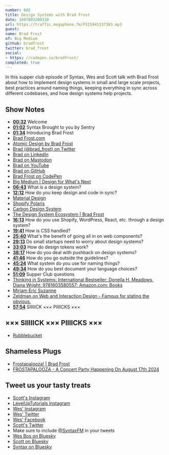```yaml
---
number: 682
title: Design Systems with Brad Frost
date: 1697803200320
url: https://traffic.megaphone.fm/FSI5941337363.mp3
guest: 
name: Brad Frost
of: Big Medium
github: bradfrost
twitter: brad_frost
social: 
- https: //codepen.io/bradfrost/
completed: true
---
```


In this supper club episode of Syntax, Wes and Scott talk with Brad Frost about how to implement design systems in small and large scale projects, best practices around naming things, keeping everything in sync across different codebases, and how design systems help projects.

## Show Notes

- **[00:32](#t=00:32)** Welcome
- **[01:02](#t=01:02)** Syntax Brought to you by Sentry
- **[01:34](#t=01:34)** Introducing Brad Frost
- [Brad Frost.com](https://bradfrost.com/)
- [Atomic Design by Brad Frost](https://atomicdesign.bradfrost.com/)
- [Brad (@brad_frost) on Twitter](https://twitter.com/brad_frost)
- [Brad on LinkedIn](https://www.linkedin.com/in/bradfrost/)
- [Brad on Mastodon](https://mastodon.social/@brad_frost)
- [Brad on YouTube](https://www.youtube.com/@brad_frost)
- [Brad on GitHub](https://github.com/bradfrost)
- [Brad Frost on CodePen](https://codepen.io/bradfrost/)
- [Big Medium | Design for What's Next](https://bigmedium.com/)
- **[06:43](#t=06:43)** What is a design system?
- **[12:12](#t=12:12)** How do you keep design and code in sync?
- [Material Design](https://m3.material.io/)
- [Shopify Polaris](https://polaris.shopify.com/)
- [Carbon Design System](https://carbondesignsystem.com/)
- [The Design System Ecosystem | Brad Frost](https://bradfrost.com/blog/post/the-design-system-ecosystem/)
- **[16:13](#t=16:13)** How do you use Shopify, WordPress, React, etc. through a design system?
- **[19:41](#t=19:41)** How is CSS handled?
- **[25:40](#t=25:40)** What's the benefit of going all in on web components?
- **[29:13](#t=29:13)** Do small startups need to worry about design systems?
- **[33:03](#t=33:03)** How do design tokens work?
- **[38:17](#t=38:17)** How do you deal with pushback on design systems?
- **[41:46](#t=41:46)** How do you go outside the guidelines?
- **[45:24](#t=45:24)** What system do you use for naming things?
- **[49:34](#t=49:34)** How do you best document your language choices?
- **[51:09](#t=51:09)** Supper Club questions
- [Thinking in Systems: International Bestseller: Donella H. Meadows, Diana Wright: 9781603580557: Amazon.com: Books](https://www.amazon.com/Thinking-Systems-Donella-H-Meadows/dp/1603580557)
- [Miriam Eric Suzanne](https://www.miriamsuzanne.com/)
- [Zeldman on Web and Interaction Design - Famous for stating the obvious.](https://www.zeldman.com/)
- **[57:54](#t=57:54)** SIIIIICK ××× PIIIICKS ×××

## ××× SIIIIICK ××× PIIIICKS ×××

- [Rubblebucket](https://en.wikipedia.org/wiki/Rubblebucket)

## Shameless Plugs

- [Frostapalooza! | Brad Frost](https://bradfrost.com/blog/post/frostapalooza/)
- [FROSTAPALOOZA - A Concert Party Happening On August 17th 2024](https://40.bradfrost.com/)

## Tweet us your tasty treats

- [Scott's Instagram](https://www.instagram.com/stolinski/)
- [LevelUpTutorials Instagram](https://www.instagram.com/LevelUpTutorials/)
- [Wes' Instagram](https://www.instagram.com/wesbos/)
- [Wes' Twitter](https://twitter.com/wesbos)
- [Wes' Facebook](https://www.facebook.com/wesbos.developer)
- [Scott's Twitter](https://twitter.com/stolinski)
- Make sure to include [@SyntaxFM](https://twitter.com/SyntaxFM) in your tweets
- [Wes Bos on Bluesky](https://bsky.app/profile/wesbos.com)
- [Scott on Bluesky](https://bsky.app/profile/tolin.ski)
- [Syntax on Bluesky](https://bsky.app/profile/syntax.fm)

